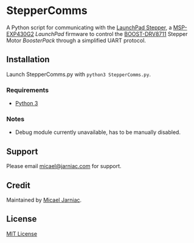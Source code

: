 # StepperComms
A Python script for communicating with the [LaunchPad Stepper][lpstepper], a [MSP-EXP430G2][launchpad] _LaunchPad_ firmware to control the [BOOST-DRV8711][stepperdriver] Stepper Motor _BoosterPack_ through a simplified UART protocol.

## Installation
Launch StepperComms.py with `python3 StepperComms.py`.

### Requirements
- [Python 3][py3]

### Notes
- Debug module currently unavailable, has to be manually disabled.

## Support
Please email [micael@jarniac.com][mailmicael] for support.

## Credit
Maintained by [Micael Jarniac][githubmicael].

## License
[MIT License][license]

<!-- Description -->
[lpstepper]: https://github.com/MicaelJarniac/LaunchPad-Stepper "MicaelJarniac/LaunchPad-Stepper"
[launchpad]: http://ti.com/tool/MSP-EXP430G2 "MSP-EXP430G2 LaunchPad"
[stepperdriver]: http://ti.com/tool/BOOST-DRV8711 "BOOST-DRV8711 BoosterPack"

<!-- Installation -->
<!-- Requirements -->
[py3]: https://python.org "Python.org"

<!-- Support -->
[mailmicael]: mailto:micael@jarniac.com "micael@jarniac.com"

<!-- Credit -->
[githubmicael]: https://github.com/MicaelJarniac

<!-- License -->
[license]: LICENSE "MIT License"

